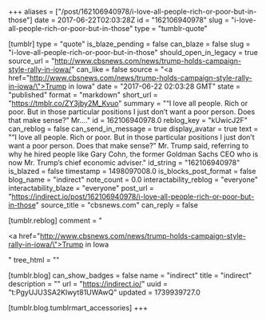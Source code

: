 +++
aliases = ["/post/162106940978/i-love-all-people-rich-or-poor-but-in-those"]
date = 2017-06-22T02:03:28Z
id = "162106940978"
slug = "i-love-all-people-rich-or-poor-but-in-those"
type = "tumblr-quote"

[tumblr]
type = "quote"
is_blaze_pending = false
can_blaze = false
slug = "i-love-all-people-rich-or-poor-but-in-those"
should_open_in_legacy = true
source_url = "http://www.cbsnews.com/news/trump-holds-campaign-style-rally-in-iowa/"
can_like = false
source = "<a href=\"http://www.cbsnews.com/news/trump-holds-campaign-style-rally-in-iowa/\">Trump in Iowa</a>"
date = "2017-06-22 02:03:28 GMT"
state = "published"
format = "markdown"
short_url = "https://tmblr.co/ZY3jby2M_Kvuo"
summary = "“I love all people. Rich or poor. But in those particular positions I just don’t want a poor person. Does that make sense?” Mr...."
id = 162106940978.0
reblog_key = "kUwicJ2F"
can_reblog = false
can_send_in_message = true
display_avatar = true
text = "&ldquo;I love all people. Rich or poor. But in those particular positions I just don&rsquo;t want a poor person. Does that make sense?&rdquo; Mr. Trump said, referring to why he hired people like Gary Cohn, the former Goldman Sachs CEO who is now Mr. Trump&rsquo;s chief economic adviser."
id_string = "162106940978"
is_blazed = false
timestamp = 1498097008.0
is_blocks_post_format = false
blog_name = "indirect"
note_count = 0.0
interactability_reblog = "everyone"
interactability_blaze = "everyone"
post_url = "https://indirect.io/post/162106940978/i-love-all-people-rich-or-poor-but-in-those"
source_title = "cbsnews.com"
can_reply = false

[tumblr.reblog]
comment = "<p><a href=\"http://www.cbsnews.com/news/trump-holds-campaign-style-rally-in-iowa/\">Trump in Iowa</a></p>"
tree_html = ""

[tumblr.blog]
can_show_badges = false
name = "indirect"
title = "indirect"
description = ""
url = "https://indirect.io/"
uuid = "t:PgyUJU3SA2Klwyt81UWAwQ"
updated = 1739939727.0

[tumblr.blog.tumblrmart_accessories]
+++
